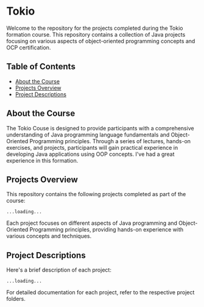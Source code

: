 # Tokio

Welcome to the repository for the projects completed during the Tokio formation course. This repository contains a collection of Java projects focusing on various aspects of object-oriented programming concepts and OCP certification.

## Table of Contents

- [About the Course](#about-the-course)
- [Projects Overview](#projects-overview)
- [Project Descriptions](#project-descriptions)

## About the Course

The Tokio Couse is designed to provide participants with a comprehensive understanding of Java programming language fundamentals and Object-Oriented Programming principles. Through a series of lectures, hands-on exercises, and projects, participants will gain practical experience in developing Java applications using OOP concepts. I've had a great experience in this formation.

## Projects Overview

This repository contains the following projects completed as part of the course:

`...loading...`

Each project focuses on different aspects of Java programming and Object-Oriented Programming principles, providing hands-on experience with various concepts and techniques.

## Project Descriptions

Here's a brief description of each project:

`...loading...`

For detailed documentation for each project, refer to the respective project folders.

